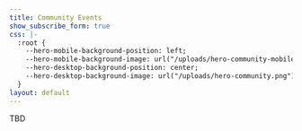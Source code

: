 ```yaml
---
title: Community Events
show_subscribe_form: true
css: |-
  :root {
    --hero-mobile-background-position: left;
    --hero-mobile-background-image: url("/uploads/hero-community-mobile.png");
    --hero-desktop-background-position: center;
    --hero-desktop-background-image: url("/uploads/hero-community.png");
  }
layout: default
---
```


<section class="hero">
TBD
</section>